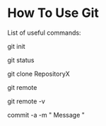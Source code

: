 # How To Use Git 

List of useful commands:

git init

git status

git clone RepositoryX

git remote

git remote -v

commit -a -m " Message "
